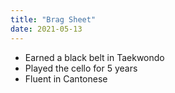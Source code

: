 ```yaml
---
title: "Brag Sheet"
date: 2021-05-13 
---
```

- Earned a black belt in Taekwondo
- Played the cello for 5 years
- Fluent in Cantonese
